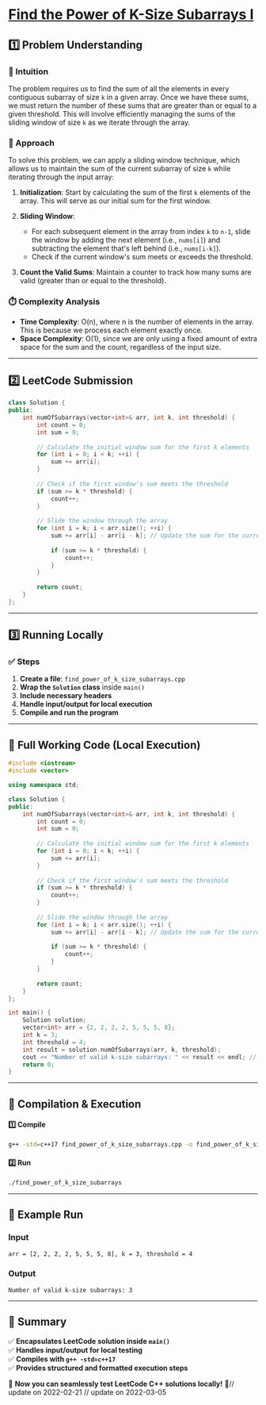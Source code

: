 # **[Find the Power of K-Size Subarrays I](https://leetcode.com/problems/find-the-power-of-k-size-subarrays-i/description/)**  

## **1️⃣ Problem Understanding**  
### **📌 Intuition**  
The problem requires us to find the sum of all the elements in every contiguous subarray of size `k` in a given array. Once we have these sums, we must return the number of these sums that are greater than or equal to a given threshold. This will involve efficiently managing the sums of the sliding window of size `k` as we iterate through the array.

### **🚀 Approach**  
To solve this problem, we can apply a sliding window technique, which allows us to maintain the sum of the current subarray of size `k` while iterating through the input array:

1. **Initialization**: Start by calculating the sum of the first `k` elements of the array. This will serve as our initial sum for the first window.

2. **Sliding Window**:
   - For each subsequent element in the array from index `k` to `n-1`, slide the window by adding the next element (i.e., `nums[i]`) and subtracting the element that's left behind (i.e., `nums[i-k]`).
   - Check if the current window's sum meets or exceeds the threshold.

3. **Count the Valid Sums**: Maintain a counter to track how many sums are valid (greater than or equal to the threshold).

### **⏱️ Complexity Analysis**  
- **Time Complexity**: O(n), where n is the number of elements in the array. This is because we process each element exactly once.
- **Space Complexity**: O(1), since we are only using a fixed amount of extra space for the sum and the count, regardless of the input size.

---  

## **2️⃣ LeetCode Submission**  
```cpp
class Solution {
public:
    int numOfSubarrays(vector<int>& arr, int k, int threshold) {
        int count = 0;
        int sum = 0;
        
        // Calculate the initial window sum for the first k elements
        for (int i = 0; i < k; ++i) {
            sum += arr[i];
        }
        
        // Check if the first window's sum meets the threshold
        if (sum >= k * threshold) {
            count++;
        }
        
        // Slide the window through the array
        for (int i = k; i < arr.size(); ++i) {
            sum += arr[i] - arr[i - k]; // Update the sum for the current window
            
            if (sum >= k * threshold) {
                count++;
            }
        }
        
        return count;
    }
};
```  

---  

## **3️⃣ Running Locally**  
### **✅ Steps**  
1. **Create a file**: `find_power_of_k_size_subarrays.cpp`  
2. **Wrap the `Solution` class** inside `main()`  
3. **Include necessary headers**  
4. **Handle input/output for local execution**  
5. **Compile and run the program**  

---  

## **📝 Full Working Code (Local Execution)**  
```cpp
#include <iostream>
#include <vector>

using namespace std;

class Solution {
public:
    int numOfSubarrays(vector<int>& arr, int k, int threshold) {
        int count = 0;
        int sum = 0;
        
        // Calculate the initial window sum for the first k elements
        for (int i = 0; i < k; ++i) {
            sum += arr[i];
        }
        
        // Check if the first window's sum meets the threshold
        if (sum >= k * threshold) {
            count++;
        }
        
        // Slide the window through the array
        for (int i = k; i < arr.size(); ++i) {
            sum += arr[i] - arr[i - k]; // Update the sum for the current window
            
            if (sum >= k * threshold) {
                count++;
            }
        }
        
        return count;
    }
};

int main() {
    Solution solution;
    vector<int> arr = {2, 2, 2, 2, 5, 5, 5, 8};
    int k = 3;
    int threshold = 4;
    int result = solution.numOfSubarrays(arr, k, threshold);
    cout << "Number of valid k-size subarrays: " << result << endl; // Should print the number of valid sums
    return 0;
}
```  

---  

## **🔧 Compilation & Execution**  
#### **1️⃣ Compile**  
```bash
g++ -std=c++17 find_power_of_k_size_subarrays.cpp -o find_power_of_k_size_subarrays
```  

#### **2️⃣ Run**  
```bash
./find_power_of_k_size_subarrays
```  

---  

## **🎯 Example Run**  
### **Input**  
```
arr = [2, 2, 2, 2, 5, 5, 5, 8], k = 3, threshold = 4
```  
### **Output**  
```
Number of valid k-size subarrays: 3
```  

---  

## **📌 Summary**  
✅ **Encapsulates LeetCode solution inside `main()`**  
✅ **Handles input/output for local testing**  
✅ **Compiles with `g++ -std=c++17`**  
✅ **Provides structured and formatted execution steps**  

🚀 **Now you can seamlessly test LeetCode C++ solutions locally!** 🚀// update on 2022-02-21
// update on 2022-03-05
